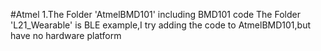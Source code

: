 #Atmel
1.The Folder 'AtmelBMD101' including BMD101 code
The Folder 'L21_Wearable' is BLE example,I try adding the code to AtmelBMD101,but have no hardware platform
